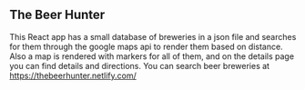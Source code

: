 ## The Beer Hunter

This React app has a small database of breweries in a json file and searches for them through the google maps api to render them based on distance. Also a map is rendered with markers for all of them, and on the details page you can find details and directions.
You can search beer breweries at https://thebeerhunter.netlify.com/